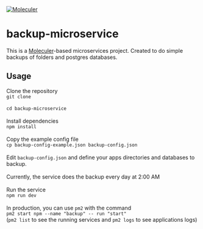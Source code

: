 [![Moleculer](https://badgen.net/badge/Powered%20by/Moleculer/0e83cd)](https://moleculer.services)

# backup-microservice
This is a [Moleculer](https://moleculer.services/)-based microservices project.
Created to do simple backups of folders and postgres databases.

## Usage

Clone the repository<br>
`git clone`<br>
<br>
`cd backup-microservice`<br>
<br>
Install dependencies<br>
`npm install`<br>
<br>
Copy the example config file<br>
`cp backup-config-example.json backup-config.json`<br>
<br>
Edit `backup-config.json` and define your apps directories and databases to backup.<br>
<br>
Currently, the service does the backup every day at 2:00 AM<br>
<br>
Run the service<br>
`npm run dev`<br><br>
In production, you can use `pm2` with the command<br>
`pm2 start npm --name "backup" -- run "start"`<br>
(`pm2 list` to see the running services and `pm2 logs` to see applications logs)
